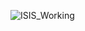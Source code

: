 ![ISIS_Working](https://github.com/ramanpreet1990/CSE_586_Group_Messenger_TOTAL_FIFO_Ordering/blob/master/Resources/ISIS_Algorithm_Working.gif)
